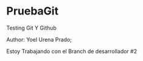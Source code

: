 # PruebaGit
Testing Git Y Github

Author: Yoel Urena Prado;

Estoy Trabajando con el Branch de desarrollador #2